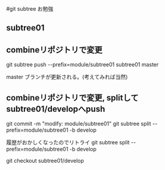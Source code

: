 #git subtree お勉強

## subtree01

## combineリポジトリで変更

git subtree push --prefix=module/subtree01 subtree01 master

master ブランチが更新される。(考えてみれば当然)

## combineリポジトリで変更, splitしてsubtree01/developへpush

git commit -m "modify: module/subtree01"
git subtree split --prefix=module/subtree01 -b develop

履歴がおかしくなったのでリトライ
git subtree split --prefix=module/subtree01 -b develop

git checkout subtree01/develop
